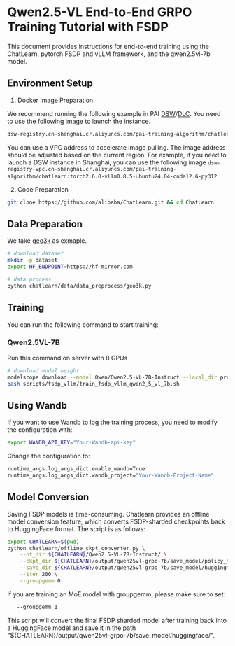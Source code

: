 # Qwen2.5-VL End-to-End GRPO Training Tutorial with FSDP

This document provides instructions for end-to-end training using the ChatLearn, pytorch FSDP and vLLM framework, and the qwen2.5vl-7b model.

## Environment Setup
1. Docker Image Preparation

We recommend running the following example in PAI [DSW](https://help.aliyun.com/zh/pai/user-guide/create-and-manage-dsw-instances/)/[DLC](https://help.aliyun.com/zh/pai/user-guide/create-a-training-task?spm=a2c4g.11186623.help-menu-30347.d_3_3_5_5.2dfb1925l3QjwG). You need to use the following image to launch the instance.
```bash
dsw-registry.cn-shanghai.cr.aliyuncs.com/pai-training-algorithm/chatlearn:torch2.6.0-vllm0.8.5-ubuntu24.04-cuda12.6-py312
```

You can use a VPC address to accelerate image pulling. The image address should be adjusted based on the current region. For example, if you need to launch a DSW instance in Shanghai, you can use the following image `dsw-registry-vpc.cn-shanghai.cr.aliyuncs.com/pai-training-algorithm/chatlearn:torch2.6.0-vllm0.8.5-ubuntu24.04-cuda12.6-py312`.

2. Code Preparation

```bash
git clone https://github.com/alibaba/ChatLearn.git && cd ChatLearn
```

## Data Preparation
We take [geo3k](https://www.modelscope.cn/datasets/AI-ModelScope/MATH-lighteval) as exmaple.
```bash
# download dataset
mkdir -p dataset
export HF_ENDPOINT=https://hf-mirror.com

# data process
python chatlearn/data/data_preprocess/geo3k.py
```

## Training
You can run the following command to start training:

### Qwen2.5VL-7B
Run this command on server with 8 GPUs
```bash
# download model weight
modelscope download --model Qwen/Qwen2.5-VL-7B-Instruct --local_dir pretrained_models/Qwen2.5-VL-7B-Instruct
bash scripts/fsdp_vllm/train_fsdp_vllm_qwen2_5_vl_7b.sh
```

## Using Wandb
If you want to use Wandb to log the training process, you need to modify the configuration with: 
```bash
export WANDB_API_KEY="Your-Wandb-api-key"
```
Change the configuration to:
```bash
runtime_args.log_args_dict.enable_wandb=True
runtime_args.log_args_dict.wandb_project="Your-Wandb-Project-Name"
```

## Model Conversion
Saving FSDP models is time-consuming. Chatlearn provides an offline model conversion feature, which converts FSDP-sharded checkpoints back to HuggingFace format. The script is as follows:
```bash
export CHATLEARN=$(pwd)
python chatlearn/offline_ckpt_converter.py \
    --hf_dir ${CHATLEARN}/Qwen2.5-VL-7B-Instruct/ \
    --ckpt_dir ${CHATLEARN}/output/qwen25vl-grpo-7b/save_model/policy_trainer \
    --save_dir ${CHATLEARN}/output/qwen25vl-grpo-7b/save_model/huggingface/ \
    --iter 200 \
    --groupgemm 0
```
If you are training an MoE model with groupgemm, please make sure to set:
```bash
   --groupgemm 1
```
This script will convert the final FSDP sharded model after training back into a HuggingFace model and save it in the path "${CHATLEARN}/output/qwen25vl-grpo-7b/save_model/huggingface/".
